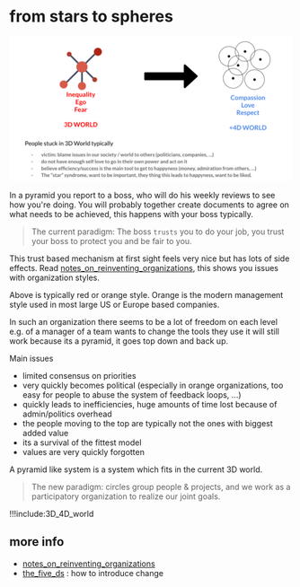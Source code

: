 # from stars to spheres

![](./img/stars_spheres.png)

In a pyramid you report to a boss, who will do his weekly reviews to see how you're doing.
You will probably together create documents to agree on what needs to be achieved, this happens with your boss typically.

> The current paradigm: The boss ```trusts``` you to do your job, you trust your boss to protect you and be fair to you.

This trust based mechanism at first sight feels very nice but has lots of side effects.
Read [notes_on_reinventing_organizations](notes_on_reinventing_organizations.md), this shows you issues with organization styles.

Above is typically red or orange style. Orange is the modern management style used in most large US or Europe based companies.

In such an organization there seems to be a lot of freedom on each level e.g. of a manager of a team wants to change the tools they use it will still work because its a pyramid, it goes top down and back up.

Main issues

- limited consensus on priorities
- very quickly becomes political (especially in orange organizations, too easy for people to abuse the system of feedback loops, ...)
- quickly leads to inefficiencies, huge amounts of time lost because of admin/politics overhead
- the people moving to the top are typically not the ones with biggest added value
- its a survival of the fittest model
- values are very quickly forgotten

A pyramid like system is a system which fits in the current 3D world.

> The new paradigm: circles group people & projects, and we work as a participatory organization to realize our joint goals.

!!!include:3D_4D_world


## more info

- [notes_on_reinventing_organizations](notes_on_reinventing_organizations.md)
- [the_five_ds](the_five_ds.md)  :   how to introduce change

